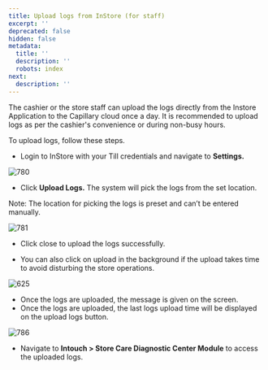 ```yaml
---
title: Upload logs from InStore (for staff)
excerpt: ''
deprecated: false
hidden: false
metadata:
  title: ''
  description: ''
  robots: index
next:
  description: ''
---
```

The cashier or the store staff can upload the logs directly from the Instore Application to the Capillary cloud once a day. It is recommended to upload logs as per the cashier's convenience or during non-busy hours.

To upload logs, follow these steps.

* Login to InStore with your Till credentials and navigate to **Settings.**

![780](https://files.readme.io/864ba63-settings.png "settings.png")

* Click **Upload Logs.** The system will pick the logs from the set location.

Note: The location for picking the logs is preset and can’t be entered manually.

![781](https://files.readme.io/aba7711-manually.png "manually.png")

* Click close to upload the logs successfully. 

- You can also click on upload in the background if the upload takes time to avoid disturbing the store operations.

![625](https://files.readme.io/3d88949-operations.png "operations.png")

* Once the logs are uploaded, the message is given on the screen.
* Once the logs are uploaded, the last logs upload time will be displayed on the upload logs button. 

![786](https://files.readme.io/921d0a4-button.png "button.png")

* Navigate to **Intouch > Store Care Diagnostic Center Module** to access the uploaded logs.

